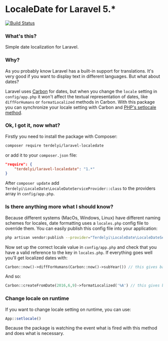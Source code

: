 # LocaleDate for Laravel 5.*

[![Build Status](https://travis-ci.org/terdelyi/laravel-localedate.svg?branch=master)](https://travis-ci.org/terdelyi/laravel-localedate)

### What's this?
Simple date localization for Laravel.

### Why?
As you probably know Laravel has a built-in support for translations. It's very good if you want to display text in different languages. But what about dates?

Laravel uses [Carbon](http://carbon.nesbot.com/) for dates, but when you change the `locale` setting in `config/app.php` it won't affect the textual representation of dates, like `diffForHumans` or `formatLocalized` methods in Carbon. With this package you can synchronize your locale setting with Carbon and [PHP's setlocale method](http://php.net/manual/en/function.setlocale.php).  

### Ok, I got it, now what?

Firstly you need to install the package with Composer:
```bash
composer require terdelyi/laravel-localedate
```

or add it to your `composer.json` file:

```json
"require": {
    "terdelyi/laravel-localedate": "1.*"
}
```

After `composer update` add `Terdelyi\LocaleDate\LocaleDateServiceProvider::class` to the providers array in `config/app.php`.

### Is there anything more what I should know?

Because different systems (MacOs, Windows, Linux) have different naming schemes for locales, date formatting uses a `locales.php` config file to override them. You can easily publish this config file into your application:
```bash
php artisan vendor:publish --provider="Terdelyi\LocaleDate\LocaleDateServiceProvider"
```

Now set up the correct locale value in `config/app.php` and check that you have a valid reference to the key in `locales.php`. If everything goes well you'll get localized dates with:

```php
Carbon::now()->diffForHumans(Carbon::now()->subYear()) // this gives back '1 year later'
```

And so:

```php
Carbon::createFromDate(2016,6,9)->formatLocalized('%A') // this gives back 'thursday'
```

### Change locale on runtime

If you want to change locale setting on runtime, you can use:

```php
App::setlocale()
```

Because the package is watching the event what is fired with this method and does what is necessary.

